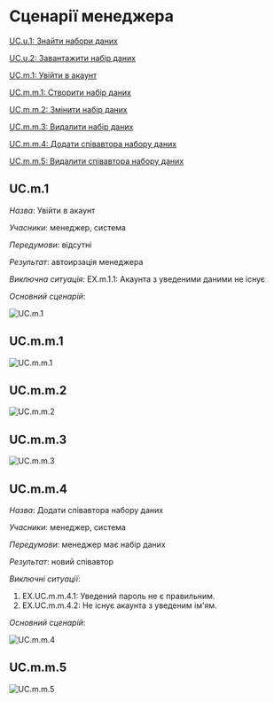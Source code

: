 # Сценарії менеджера

[UC.u.1: Знайти набори даних](https://github.com/mixolydian-b6/Bricks/blob/master/docs/use%20cases/User%20use%20cases.md#UC.u.1)

[UC.u.2: Завантажити набір даних](https://github.com/mixolydian-b6/Bricks/blob/master/docs/use%20cases/User%20use%20cases.md#UC.u.2)

[UC.m.1: Увійти в акаунт](#UC.m.1)

[UC.m.m.1: Створити набір даних](#UC.m.m.1)

[UC.m.m.2: Змінити набір даних](#UC.m.m.2)

[UC.m.m.3: Видалити набір даних](#UC.m.m.3)

[UC.m.m.4: Додати співавтора набору даних](#UC.m.m.4)

[UC.m.m.5: Видалити співавтора набору даних](#UC.m.m.5)

## <a name="UC.m.1">UC.m.1</a>

*Назва*: Увійти в акаунт

*Учасники*: менеджер, система

*Передумови*: відсутні

*Результат*: автоирзація менеджера

*Виключна ситуація*: EX.m.1.1: Акаунта з уведеними даними не існує

*Основний сценарій*:

![UC.m.1](http://www.plantuml.com/plantuml/png/bLFDQjHG5DxdAIvreO9CfzqKR0X5y1tSDhRHeEr89kwo69ksk11rKIOWBQ9zWTkGgN4cYQ_mdLVmIVmynkiC2DexJ7BElUTyF-UIdN6wcwGl3vvxdk7AS8uPMluhN6CcaqptTMdbzf_yLXZkxKRHVLp0oX5gUOKvepF3VciOj-Zm3NF93KevOL9fQ62rC4ShHprUXayW065cQ62p9PPe-FEdBAWKdq6fbQtI7ijKyKxv_egM77ACJYPe9DzsEF-qv-mKi9JTeIJMsvlHER0xF6nkoxiLhx3t394jQpiivCrT8rCT5YhEhiP2tKaXnVzFfM0lTR2_5qlbyffySyD7gKwfd9k5QwQYZdXNR6oXHgJGUxc2nHTgOez5I-gJfUi-7ANx9ecVF4t9lhNbzXNnd8ZND52JqXe_3FmuUFXeS33O66puwt7WhuU1wzW_t5EqlzXv3uvQfrbJIKv3Q5Pl37P9qpWTlVYLzigY4N4JTquX3vBuyRFn2Zyky1cNk3Hh-82FE5rp9ynhcN8KtoTdPdEuEVH-w-s1lHqc_5f-0000)

## <a name="UC.m.m.1">UC.m.m.1</a>

![UC.m.m.1]()

## <a name="UC.m.m.2">UC.m.m.2</a>

![UC.m.m.2]()

## <a name="UC.m.m.3">UC.m.m.3</a>

![UC.m.m.3]()

## <a name="UC.m.m.4">UC.m.m.4</a>

*Назва*: Додати співавтора набору даних

*Учасники*: менеджер, система

*Передумови*: менеджер має набір даних

*Результат*: новий співавтор

*Виключні ситуації*:
  1. EX.UC.m.m.4.1: Уведений пароль не є правильним.
  2. EX.UC.m.m.4.2: Не існує акаунта з уведеним ім'ям.

*Основний сценарій*:

![UC.m.m.4](http://www.plantuml.com/plantuml/png/jLRTJXDH4BxlKvp0XLS24XCIQ1gYyH5ClAL2jL70b7h7HUaAqQIXXZHBOXI3lC1XRQMKxlOLPbx19_6RdcNeIJUm6DsDPi_FVDzyCzyvPNMdlbQhlzzyMoWOFBlqbNeKur-NVb6F6xkOJv_npfMRyMovlBvMgIpJPuguIGatg4yN7727czpYFMuRkY1hYkLIiLfw_dHkS-vHSRvQAiwNIramtyW2fizxDC1Nnr2CO7p7bD281XmOy8JKnV0SN5OIn6BCRSL2R8H4Zdb_74tdaXLY8eCmIp7GzrUkbPuA5nXxD2GxeNEsiY3lCfr0XsWQYYO3c9W_2A3ivmCE-H023KWiTFOdA1IAHjYTJEJYRJCqz8jDTYKZZIDVjDJ6GzI8sv5rsvsDrewSWA8lmS9uxiY5W2xJ1523HjvwPWkHYBH9iVHOetIVjF-dLqGExYycXxqcwvYajOIvn5GZyH1PzRdDB_eOOIDiQevDX4yhbg0hRWdFrOHvILYwm8f4WfEIfe3fa8z1cblj6L14X12tFDhygNyNS2n7qcPkI_eHNk7jEHjeZAzBAYlMbufHN-QW8XGofPTdQxk-OMhLLw_hu5nQqdbve361kYk4Htg7F7injudtySqzeZ4RM-jZl0mPQBnqqrKV6L8lhRmdnxKwT0U7GuL1iFWbm6HJPA5MT0bh1XZ6t7BcrDtJv-vXfdqqu6yxAfa-uFR_IY-_kxi8lWH8p8TfXVaZqXaO_AV5zTEOAFDK_b5wdygINcV_n3EBz_7CaUGCLMcnW-ki0k-IZMWWisId5Ce4HMuoymAvutxBF8s9_luDnRxSqTyNlR1kOSp2FAMHG-LFSa3o0JbMJwjrGHpgiSSsO0fOablgJdtxNJfq7QviepirNKT3dzIgBz_iU5t4-Vv1PtHcPkWBYdGmeoiOzoLvyxlHCOiBYmk5jElNm8LL3F2tpny0)

## <a name="UC.m.m.5">UC.m.m.5</a>

![UC.m.m.5]()
